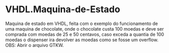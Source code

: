# VHDL.Maquina-de-Estado
Maquina de estado em VHDL, feita com o exemplo do funcionamento de uma maquina de chocolate, onde o chocolate custa 100 moedas e deve ser comprada com moedas de 25 e 50 centavos, caso exceda a quantia de 100 moedas o dispenser ira devolver as moedas como se fosse um overflow. OBS: Abrir o arquivo GTKW.
